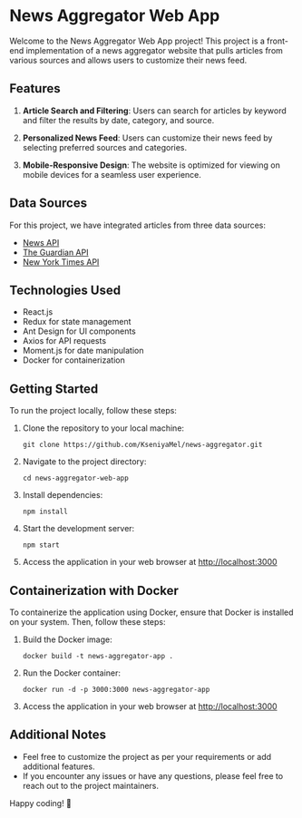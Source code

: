# News Aggregator Web App

Welcome to the News Aggregator Web App project! This project is a front-end implementation of a news aggregator website that pulls articles from various sources and allows users to customize their news feed.

## Features

1. **Article Search and Filtering**: Users can search for articles by keyword and filter the results by date, category, and source.

2. **Personalized News Feed**: Users can customize their news feed by selecting preferred sources and categories.

3. **Mobile-Responsive Design**: The website is optimized for viewing on mobile devices for a seamless user experience.

## Data Sources

For this project, we have integrated articles from three data sources:
- [News API](https://newsapi.org/)
- [The Guardian API](https://open-platform.theguardian.com/documentation/)
- [New York Times API](https://developer.nytimes.com/apis)

## Technologies Used

- React.js
- Redux for state management
- Ant Design for UI components
- Axios for API requests
- Moment.js for date manipulation
- Docker for containerization

## Getting Started

To run the project locally, follow these steps:

1. Clone the repository to your local machine:

    ```
    git clone https://github.com/KseniyaMel/news-aggregator.git
    ```

2. Navigate to the project directory:

    ```
    cd news-aggregator-web-app
    ```

3. Install dependencies:

    ```
    npm install
    ```

4. Start the development server:

    ```
    npm start
    ```

5. Access the application in your web browser at [http://localhost:3000](http://localhost:3000)

## Containerization with Docker

To containerize the application using Docker, ensure that Docker is installed on your system. Then, follow these steps:

1. Build the Docker image:

    ```
    docker build -t news-aggregator-app .
    ```

2. Run the Docker container:

    ```
    docker run -d -p 3000:3000 news-aggregator-app
    ```

3. Access the application in your web browser at [http://localhost:3000](http://localhost:3000)

## Additional Notes

- Feel free to customize the project as per your requirements or add additional features.
- If you encounter any issues or have any questions, please feel free to reach out to the project maintainers.

Happy coding! 🚀

